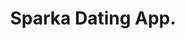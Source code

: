 ---
layout: project
title: Sparka Dating App.
deliverables: Logo & Visual Identity.
description:
about: Sparka is a mobile app that helps singles to discover, connect and spark.
images: sparka_
---